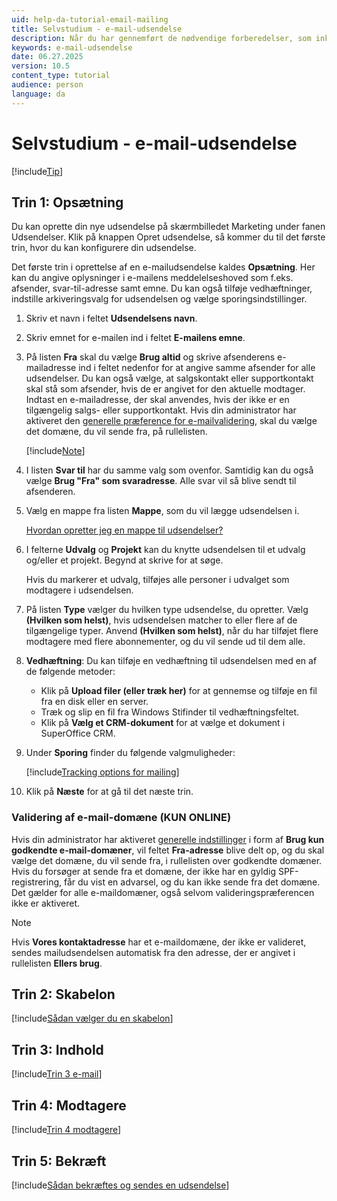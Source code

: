 ```yaml
---
uid: help-da-tutorial-email-mailing
title: Selvstudium - e-mail-udsendelse
description: Når du har gennemført de nødvendige forberedelser, som inkluderer oprettelse af din målliste og forberedelse af din mailskabelon, så er du klar til at oprette en ny udsendelse i SuperOffice CRM. I dette selvstudium lærer du at oprette en e-mail-udsendelse.
keywords: e-mail-udsendelse
date: 06.27.2025
version: 10.5
content_type: tutorial
audience: person
language: da
---
```


# Selvstudium - e-mail-udsendelse

[!include[Tip](includes/tip-mailing-save-draft.md)]

## Trin 1: Opsætning

Du kan oprette din nye udsendelse på skærmbilledet Marketing under fanen Udsendelser. Klik på knappen Opret udsendelse, så kommer du til det første trin, hvor du kan konfigurere din udsendelse.

Det første trin i oprettelse af en e-mailudsendelse kaldes **Opsætning**. Her kan du angive oplysninger i e-mailens meddelelseshoved som f.eks. afsender, svar-til-adresse samt emne. Du kan også tilføje vedhæftninger, indstille arkiveringsvalg for udsendelsen og vælge sporingsindstillinger.

1. Skriv et navn i feltet **Udsendelsens navn**.

1. Skriv emnet for e-mailen ind i feltet **E-mailens emne**.

1. På listen **Fra** skal du vælge **Brug altid** og skrive afsenderens e-mailadresse ind i feltet nedenfor for at angive samme afsender for alle udsendelser. Du kan også vælge, at salgskontakt eller supportkontakt skal stå som afsender, hvis de er angivet for den aktuelle modtager. Indtast en e-mailadresse, der skal anvendes, hvis der ikke er en tilgængelig salgs- eller supportkontakt. Hvis din administrator har aktiveret den [generelle præference for e-mailvalidering][2], skal du vælge det domæne, du vil sende fra, på rullelisten.

    [!include[Note](includes/spf-look-up.md)]

1. I listen **Svar til** har du samme valg som ovenfor. Samtidig kan du også vælge **Brug "Fra" som svaradresse**. Alle svar vil så blive sendt til afsenderen.

1. Vælg en mappe fra listen **Mappe**, som du vil lægge udsendelsen i.

    [Hvordan opretter jeg en mappe til udsendelser?][4]

1. I felterne **Udvalg** og **Projekt** kan du knytte udsendelsen til et udvalg og/eller et projekt. Begynd at skrive for at søge.

    Hvis du markerer et udvalg, tilføjes alle personer i udvalget som modtagere i udsendelsen.

1. På listen **Type** vælger du hvilken type udsendelse, du opretter. Vælg **(Hvilken som helst)**, hvis udsendelsen matcher to eller flere af de tilgængelige typer. Anvend **(Hvilken som helst)**, når du har tilføjet flere modtagere med flere abonnementer, og du vil sende ud til dem alle.

1. **Vedhæftning**: Du kan tilføje en vedhæftning til udsendelsen med en af de følgende metoder:

    * Klik på **Upload filer (eller træk her)** for at gennemse og tilføje en fil fra en disk eller en server.
    * Træk og slip en fil fra Windows Stifinder til vedhæftningsfeltet.
    * Klik på **Vælg et CRM-dokument** for at vælge et dokument i SuperOffice CRM.

1. Under **Sporing** finder du følgende valgmuligheder:

    [!include[Tracking options for mailing](includes/mailing-tracking-options.md)]

1. Klik på **Næste** for at gå til det næste trin.

### Validering af e-mail-domæne (KUN ONLINE)

Hvis din administrator har aktiveret [generelle indstillinger][2] i form af **Brug kun godkendte e-mail-domæner**, vil feltet **Fra-adresse** blive delt op, og du skal vælge det domæne, du vil sende fra, i rullelisten over godkendte domæner.
Hvis du forsøger at sende fra et domæne, der ikke har en gyldig SPF-registrering, får du vist en advarsel, og du kan ikke sende fra det domæne. Det gælder for alle e-maildomæner, også selvom valideringspræferencen ikke er aktiveret.

> [!NOTE]
> Hvis **Vores kontaktadresse** har et e-maildomæne, der ikke er valideret, sendes mailudsendelsen automatisk fra den adresse, der er angivet i rullelisten **Ellers brug**.

## Trin 2: Skabelon

[!include[Sådan vælger du en skabelon](includes/mailing-choose-template.md)]

## Trin 3: Indhold

[!include[Trin 3 e-mail](includes/step-3-content-email.md)]

## Trin 4: Modtagere

[!include[Trin 4 modtagere](includes/step-4-recipients.md)]

## Trin 5: Bekræft

[!include[Sådan bekræftes og sendes en udsendelse](includes/step-5-confirm-and-send-mailing.md)]

<!-- Referenced links -->
[2]: ../../../../admin/lists/learn/add-items-to-mailing-domain.md
[4]: ../../../learn/create-folder.md
